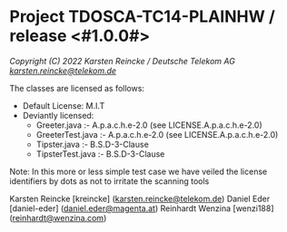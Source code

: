 # Project TDOSCA-TC14-PLAINHW / release <#1.0.0#>

*Copyright (C) 2022 Karsten Reincke / Deutsche Telekom AG <karsten.reincke@telekom.de>*

The classes are licensed as follows:

* Default License: M.I.T
* Deviantly licensed:
  - Greeter.java :- A.p.a.c.h.e-2.0 (see LICENSE.A.p.a.c.h.e-2.0)
  - GreeterTest.java :- A.p.a.c.h.e-2.0 (see LICENSE.A.p.a.c.h.e-2.0)
  - Tipster.java :- B.S.D-3-Clause
  - TipsterTest.java :- B.S.D-3-Clause

Note: In this more or less simple test case we have veiled the license identifiers by dots as not to irritate the scanning tools

Karsten Reincke [kreincke] (karsten.reincke@telekom.de)
Daniel Eder [daniel-eder] (daniel.eder@magenta.at)
Reinhardt Wenzina [wenzi188] (reinhardt@wenzina.com)
